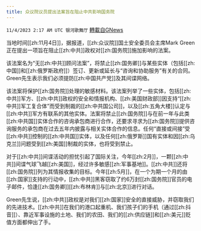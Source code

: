 ```yaml
---
title: 众议院议员提出法案旨在阻止中共影响国务院
---
```

`11/4/2023 2:17 AM UTC 银河歌舞厅` [轉載自GNews](https://gnews.org/articles/1919691)

当地时间[[zh:11月4日]]，据报道，[[zh:众议院]]国土安全委员会主席Mark Green正在提出一项旨在阻止[[zh:中共]]政权对[[zh:国务院]]施加影响的法案。

该法案名为“无[[zh:中共]]顾问法案”，将禁止[[zh:国务卿]]与某些实体（包括[[zh:中国]]和[[zh:俄罗斯政府]]）签订、更新或延长与“咨询和协助服务”有关的合同。Green先生表示我们必须提防[[zh:中国共产党]]及其间谍网络。

该法案将保护[[zh:国务院]]处理的敏感材料。该法案列举了一些实体，包括[[zh:中共]]军方、[[zh:中共]]政权的安全和情报机构、[[zh:美国财政部]]因支持“[[zh:中共]]军工复合体”而受到制裁的[[zh:中共国公司]]，以及[[zh:五角大楼]]认定与[[zh:中共]]军方有联系的其他实体。法案将禁止[[zh:国务院]]与在前一年与此类[[zh:中共国]]实体合作的咨询承包商进行合作，还要求寻求为[[zh:国务院]]提供咨询服务的承包商在过去五年内披露与相关实体合作的信息。任何“直接或间接”受[[zh:中共]]控制的[[zh:中共国]]实体，以及任何[[zh:俄罗斯]]国有实体和因[[zh:乌克兰]]问题受到[[zh:美国]]制裁的实体，也将受到禁止。

对于[[zh:中共]]间谍活动的担忧引起了国际关注，今年[[zh:2月]]，一颗[[zh:中共]]间谍气球飞越[[zh:美国]]，经过许多敏感[[zh:军事基地]]。[[zh:中共]]还将[[zh:国务院]]列为其情报收集的目标。今年[[zh:5月]]，在一个为期一个月的由[[zh:国家]]支持的行动中，[[zh:中共]]黑客窃取了约6万封[[zh:国务院]]官员的电子邮件，恰逢[[zh:国务卿]][[zh:布林肯]]与[[zh:北京]]进行对话。
 
Green先生说，[[zh:中共]]政权是对我们[[zh:国家]]安全的直接威胁，并窃取我们的先进技术。[[zh:中共]]在我们的港口起重机、我们孩子们的手机（通过[[zh:抖音]]）、靠近军事设施的土地、我们的农田、我们的[[zh:供应链]]和[[zh:美元]]贬值方面都伸出了手。
